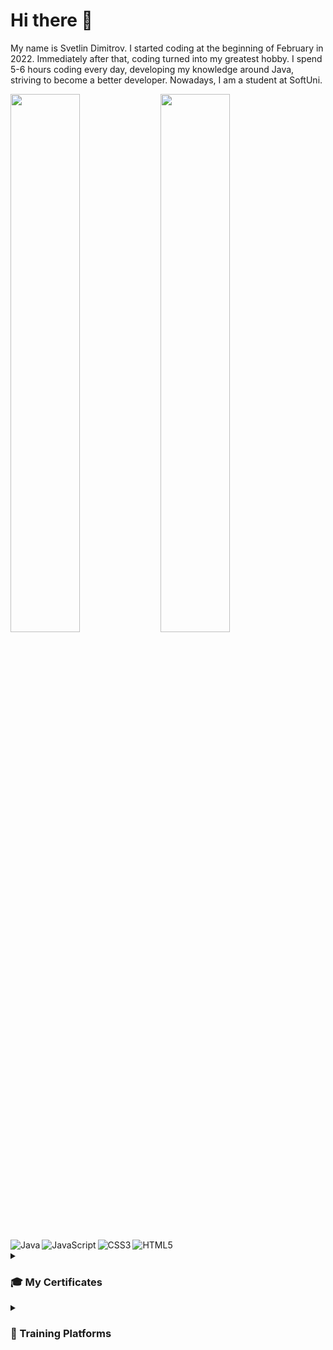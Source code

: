 # Hi there 👋
My name is Svetlin Dimitrov. I started coding at the beginning of February in 2022. Immediately after that, coding turned into my greatest hobby. I spend 5-6 hours coding every day, developing my knowledge around Java, striving to become a better developer. Nowadays, I am a student at SoftUni.
<div>
  <img align="left" width="47%" src="https://github-readme-stats.vercel.app/api?username=SvetlinDimitrov&show_icons=true&theme=dark"/>
  <img align="left" width="47%" src="https://github-readme-stats.vercel.app/api/top-langs/?username=SvetlinDimitrov&layout=compact&theme=dark"/>
</div>
<img align="left" src="https://img.shields.io/badge/java-%23ED8B00.svg?style=for-the-badge&logo=openjdk&logoColor=white" alt="Java">
<img align="left" src="https://img.shields.io/badge/javascript-%23323330.svg?style=for-the-badge&logo=javascript&logoColor=%23F7DF1E" alt="JavaScript">
<img align="left" src="https://img.shields.io/badge/css3-%231572B6.svg?style=for-the-badge&logo=css3&logoColor=white" alt="CSS3">
<img src="https://img.shields.io/badge/html5-%23E34F26.svg?style=for-the-badge&logo=html5&logoColor=white" alt="HTML5">





<details>
 <summary><h3>🎓 My Certificates</h3></summary>
  
+ [Programming Basics Certificate](https://softuni.bg/certificates/details/131327/965710a3)
+ [Fundamentals in Mathematics Certificate](https://softuni.bg/certificates/details/135839/7c88ff45)
+ [Programming Fundamentals with Java Certificate](https://softuni.bg/certificates/details/138530/ea096221)
+ [Java Advanced Certificate](https://softuni.bg/certificates/details/145717/e8f87e86)
+ [HTML & CSS Certificate](https://softuni.bg/certificates/details/147170/af3678e8)
+ [Java OOP Certificate](https://softuni.bg/certificates/details/150581/9ebf77e2)
+ [Data Structure Fundamentals with Java Certificate](https://softuni.bg/certificates/details/151439/0ba8aaa2)
+ [Data Structure Advanced with Java Certificate](https://softuni.bg/certificates/details/153721/d4392045)
+ [JavaScript Front End Certificate](https://softuni.bg/certificates/details/168319/9a1f6432)
+ [MySQL Certificate](https://softuni.bg/certificates/details/172093/3c1f7849)
+ [Spring Data Certificate](https://softuni.bg/certificates/details/180500/8d17ff4b)

</details>

<details>
 <summary><h3>📘 Training Platforms</h3></summary>
  
+ [My LeetCode Profile](https://leetcode.com/4orapa/)
  
</details>
  
